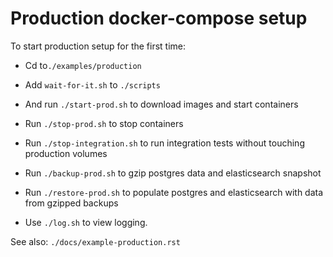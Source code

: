 # Production docker-compose setup

To start production setup for the first time:
- Cd to`./examples/production`
- Add `wait-for-it.sh` to `./scripts`
- And run `./start-prod.sh` to download images and start containers


- Run `./stop-prod.sh` to stop containers
- Run `./stop-integration.sh` to run integration tests without touching production volumes
- Run `./backup-prod.sh` to gzip postgres data and elasticsearch snapshot
- Run `./restore-prod.sh` to populate postgres and elasticsearch with data from gzipped backups
- Use `./log.sh` to view logging.

See also: `./docs/example-production.rst`
